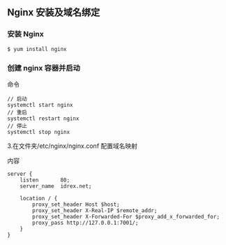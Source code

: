 ## Nginx 安装及域名绑定

### 安装 Nginx

```ssh
$ yum install nginx
```

### 创建 nginx 容器并启动

命令

```ssh
// 启动
systemctl start nginx
// 重启
systemctl restart nginx
// 停止
systemctl stop nginx
```


3.在文件夹/etc/nginx/nginx.conf 配置域名映射

内容
```ssh
server {
    listen       80;
    server_name  idrex.net;

    location / {
        proxy_set_header Host $host; 
        proxy_set_header X-Real-IP $remote_addr; 
        proxy_set_header X-Forwarded-For $proxy_add_x_forwarded_for; 
        proxy_pass http://127.0.0.1:7001/;
    }
}
```

